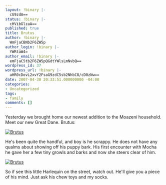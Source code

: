 ```yaml
---
layout: !binary |-
  cG9zdA==
status: !binary |-
  cHVibGlzaA==
published: true
title: Brutus
author: !binary |-
  WmFjaCBNb2F6ZW5p
author_login: !binary |-
  YWRtaW4=
author_email: !binary |-
  emFjaC5tb2F6ZW5pQGdtYWlsLmNvbQ==
wordpress_id: 37
wordpress_url: !binary |-
  aHR0cDovL2xvY2FsaG9zdC5sb2NhbC8/cD0zNw==
date: 2007-04-30 20:33:51.000000000 -04:00
categories:
- Uncategorized
tags:
- family
comments: []
---
```

Yesterday we brought home our newest addition to the Moazeni household. Meet our new Great Dane. Brutus:

[![Brutus](http://farm1.static.flickr.com/219/478608940_d483829e49.jpg "Brutus")](http://www.flickr.com/photos/8036711@N07/sets/72157600157904347/)

He's been quite the handful, and boy is he scrappy. He does not have any qualms about showing off his puppy bark. His first encounter with Mocha he gave her a few tiny growls and barks and now she steers clear of him.

[![Brutus](http://farm1.static.flickr.com/231/478608890_94888222cf.jpg "Brutus's first meeting with Mocha")](http://www.flickr.com/photos/8036711@N07/sets/72157600157904347/)

So if see this little Harlequin on the street, watch out. He'll give you a piece of his mind. Just ask his chew toys and my socks.
